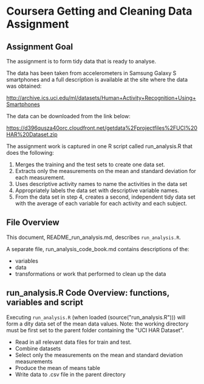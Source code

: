 # Coursera Getting and Cleaning Data Assignment

## Assignment Goal

The assignment is to form tidy data that is ready to analyse.

The data has been taken from accelerometers in Samsung Galaxy S smartphones and a full description is available at the site where the data was obtained:

http://archive.ics.uci.edu/ml/datasets/Human+Activity+Recognition+Using+Smartphones

The data can be downloaded from the link below:

https://d396qusza40orc.cloudfront.net/getdata%2Fprojectfiles%2FUCI%20HAR%20Dataset.zip

The assignment work is captured in one R script called run_analysis.R that does the following:

1. Merges the training and the test sets to create one data set.
2. Extracts only the measurements on the mean and standard deviation for each measurement.
3. Uses descriptive activity names to name the activities in the data set
4. Appropriately labels the data set with descriptive variable names.
5. From the data set in step 4, creates a second, independent tidy data set with the average of each variable for each activity and each subject.

## File Overview

This document, README_run_analysis.md, describes `run_analysis.R`.

A separate file, run_analysis_code_book.md contains descriptions of the:

* variables
* data
* transformations or work that performed to clean up the data

## run_analysis.R Code Overview: functions, variables and script 

Executing `run_analysis.R` (when loaded (source("run_analysis.R"))) will form a dity data set of the mean data values.
Note: the working directory must be first set to the parent folder containing the "UCI HAR Dataset".

* Read in all relevant data files for train and test.
* Combine datasets
* Select only the measurements on the mean and standard deviation measurements
* Produce the mean of means table
* Write data to .csv file in the parent directory


